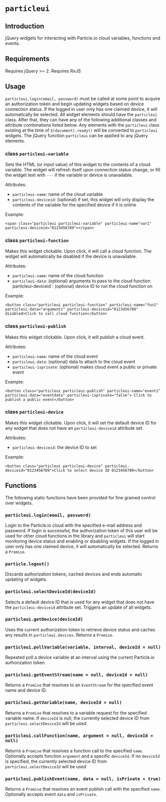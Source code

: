 # `particleui`

## Introduction

jQuery widgets for interacting with Particle.io cloud variables, functions and events.

## Requirements

Requires jQuery >= 2.
Requires RxJS

## Usage

`particleui.login(email, password)` must be called at some point to acquire an authorization token and begin updating widgets based on device connection status. If the logged in user only has one claimed device, it will automatically be selected. All widget elements should have the `particleui` class. After that, they can have any of the following additional classes and attribute combinations listed below. Any elements with the `particleui` class  existing at the time of `$(document).ready()` will be converted to `particleui` widgets. The jQuery function `particleui` can be applied to any jQuery elements.

### class `particleui-variable`

Sets the HTML (or input value) of this widget to the contents of a cloud variable. The widget will refresh itself upon connection status change, or fill the widget text with `---` if the variable or device is unavailable.

Attributes:
- `particleui-name`: name of the cloud variable
- `particleui-deviceid`: (optional) if set, this widget will only display the contents of the variable for the specified device if it is online

Example:

```
<span class="particleui particleui-variable" particleui-name"var1" particleui-deviceid="0123456789"></span>
```

### class `particleui-function`

Makes this widget clickable. Upon click, it will call a cloud function. The widget will automatically be disabled if the device is unavailable.

Attributes:
- `particleui-name`: name of the cloud function
- `particleui-data`: (optional) arguments to pass to the cloud function
` `particleui-deviceid`: (optional) device ID to run the cloud function on

Example:

```
<button class="particleui particleui-function" particleui-name="fun1" particleui-data="arguments" particleui-deviceid="0123456789" disabled>Click to call cloud function</button>
```

### class `particleui-publish`

Makes this widget clickable. Upon click, it will publish a cloud event.

Attributes:
- `particleui-name`: name of the cloud event
- `particleui-data`: (optional) data to attach to the cloud event
- `particleui-isprivate`: (optional) makes cloud event a public or private event

Example:

```
<button class="particleui particleui-publish" particleui-name="event1" particleui-data="eventdata" particleui-isprivate="false"> Click to publish a public event</button>
```

### class `particleui-device`

Makes this widget clickable. Upon click, it will set the default device ID for any widget that does not have an `particleui-deviceid` attribute set.

Attributes:
- `particleui-deviceid`: the device ID to set

Example:

```
<button class="particleui particleui-device" particleui-deviceid="0123456789">Click to select device ID 0123456789</button>
```

## Functions

The following static functions have been provided for fine grained control over widgets.

### `particleui.login(email, password)`

Login to the Particle.io cloud with the specified e-mail address and password. If login is successful, the authorization token of this user will be used for other cloud functions in the library and `particleui` will start monitoring device status and enabling or disabling widgets. If the logged in user only has one claimed device, it will automatically be selected. Returns a `Promise`.

### `particle.logout()`

Discards authorization tokens, cached devices and ends automatic updating of widgets.

### `particleui.selectDeviceId(deviceId)`

Selects a default device ID that is used for any widget that does not have the `particleui-deviceid` attribute set. Triggers an update of all widgets.

### `particleui.getDevice(deviceId)`

Uses the current authorization token to retrieve device status and caches any results in `particleui.devices`. Returns a `Promise`.

### `particleui.pollVariable(variable, interval, deviceId = null)`

Repeated poll a device variable at an interval using the current Particle.io authorization token.

### `particleui.getEventStream(name = null, deviceId = null)`

Returns a `Promise` that resolves to an `EventStream` for the specified event name and device ID.

### `particleui.getVariable(name, deviceId = null)`

Returns a `Promise` that resolves to a variable request for the specified variable name. If `deviceId` is null, the currently selected device ID from `particleui.selectDeviceId` will be used.

### `particleui.callFunction(name, argument = null, deviceId = null)`

Returns a `Promise` that resolves a function call to the specified `name`. Optionally accepts function `argument` and a specific `deviceId`. If no `deviceId` is specified, the currently selected device ID from `particleui.selectDeviceId` will be used

### `particleui.publishEvent(name, data = null, isPrivate = true)`

Returns a `Promise` that resolves an event publish call with the specified `name`. Optionally accepts event `data` and `isPrivate`.
